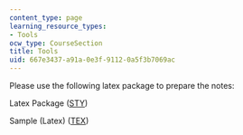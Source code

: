 ```yaml
---
content_type: page
learning_resource_types:
- Tools
ocw_type: CourseSection
title: Tools
uid: 667e3437-a91a-0e3f-9112-0a5f3b7069ac
---
```


Please use the following latex package to prepare the notes:

Latex Package ([STY](/courses/mathematics/18-996-topics-in-theoretical-computer-science-internet-research-problems-spring-2002/tools/scribe.sty))

Sample (Latex) ([TEX](/courses/mathematics/18-996-topics-in-theoretical-computer-science-internet-research-problems-spring-2002/tools/scribe12.tex))
